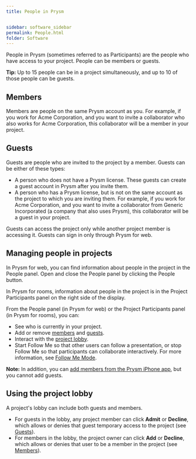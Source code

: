 ```yaml
---
title: People in Prysm


sidebar: software_sidebar
permalink: People.html
folder: Software
---
```

<html><body>




<p>People in Prysm (sometimes referred to as Participants) are the people who have access to your project. People can be members or guests.</p>

<p><b>Tip:</b> Up to 15 people can be in a project simultaneously, and up to 10 of those people can be guests.</p>

<h2>Members</h2>

<p>Members are people on the same Prysm account as you. For example, if you work for Acme Corporation, and you want to invite a collaborator who also works for Acme Corporation, this collaborator will be a member in your project.</p>

<h2>Guests</h2>

<p>Guests are people who are invited to the project by a member. Guests can be either of these types:</p>
<ul>
<li>A person who does not have a Prysm license. These guests can create a guest account in Prysm after you invite them.</li>
<li>A person who has a Prysm license, but is not on the same account as the project to which you are inviting them. For example, if you work for Acme Corporation, and you want to invite a collaborator from Generic Incorporated (a company that also uses Prysm), this collaborator will be a guest in your project.</li>
</ul>

<p> Guests can access the project only while another project member is accessing it. Guests can sign in only through Prysm for web.</p>

<h2>Managing people in projects</h2>


<p>In Prysm for web, you can find information about people in the project in the People panel. Open and close the People panel by clicking the People button.</p>
<p>In Prysm for rooms, information about people in the project is in the Project Participants panel on the right side of the display.</p>
<p>From the People panel (in Prysm for web) or the Project Participants panel (in Prysm for rooms), you can:</p>
<ul>
<li>See who is currently in your project.</li>
<li>Add or remove <a href="AddingAllPeople.html#AddingMembersToProject">members</a> and <a href="AddingAllPeople.html#AddingGuestsToProject">guests</a>.</li>
<li>Interact with the <a href="#Understa">project lobby</a>.</li>
<li>Start Follow Me so that other users can follow a presentation, or stop Follow Me so that participants can collaborate interactively. For more information, see <a href="FollowMeMode.html">Follow Me Mode</a>.</li>
</ul>

<p><b>Note:</b> In addition, you can <a href="AddingPeopleIphone.html">add members from the Prysm iPhone app</a>, but you cannot add guests.</p>


<h2>Using the project lobby</h2>

<p>A project's lobby can include both guests and members.</p>
<ul>
<li>For guests in the lobby, any project member can click <b>Admit</b> or <b>Decline</b>, which allows or denies that guest temporary access to the project (see <a href="AddingAllPeople.html#AddingGuestsToProject">Guests</a>).</li>
<li>For members in the lobby, the project owner can click <b>Add</b> or <b>Decline</b>, which allows or denies that user to be a member in the project (see <a href="AddingAllPeople.html#AddingMembersToProject">Members</a>).</li>
</ul>


</body>
</html>